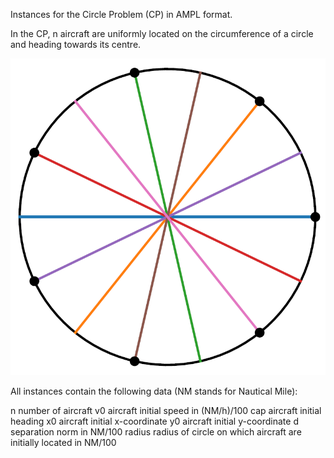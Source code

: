 Instances for the Circle Problem (CP) in AMPL format. 

In the CP, n aircraft are uniformly located on the circumference of a circle and heading towards its centre.

![CP with n=7 aircraft](CP7.png)

All instances contain the following data (NM stands for Nautical Mile):

n number of aircraft
v0 aircraft initial speed in (NM/h)/100
cap aircraft initial heading
x0 aircraft initial x-coordinate
y0 aircraft initial y-coordinate
d separation norm in NM/100
radius radius of circle on which aircraft are initially located in NM/100
